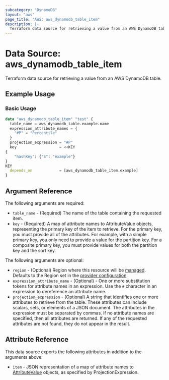 ```yaml
---
subcategory: "DynamoDB"
layout: "aws"
page_title: "AWS: aws_dynamodb_table_item"
description: |-
  Terraform data source for retrieving a value from an AWS DynamoDB table.
---
```


# Data Source: aws_dynamodb_table_item

Terraform data source for retrieving a value from an AWS DynamoDB table.

## Example Usage

### Basic Usage

```terraform
data "aws_dynamodb_table_item" "test" {
  table_name = aws_dynamodb_table.example.name
  expression_attribute_names = {
    "#P" = "Percentile"
  }
  projection_expression = "#P"
  key                   = <<KEY
{
	"hashKey": {"S": "example"}
}
KEY
  depends_on            = [aws_dynamodb_table_item.example]
}
```

## Argument Reference

The following arguments are required:

* `table_name` - (Required) The name of the table containing the requested item.
* `key` - (Required) A map of attribute names to AttributeValue objects, representing the primary key of the item to retrieve.
  For the primary key, you must provide all of the attributes. For example, with a simple primary key, you only need to provide a value for the partition key. For a composite primary key, you must provide values for both the partition key and the sort key.

The following arguments are optional:

* `region` - (Optional) Region where this resource will be [managed](https://docs.aws.amazon.com/general/latest/gr/rande.html#regional-endpoints). Defaults to the Region set in the [provider configuration](https://registry.terraform.io/providers/hashicorp/aws/latest/docs#aws-configuration-reference).
* `expression_attribute_name` - (Optional) - One or more substitution tokens for attribute names in an expression. Use the `#` character in an expression to dereference an attribute name.
* `projection_expression` - (Optional) A string that identifies one or more attributes to retrieve from the table. These attributes can include scalars, sets, or elements of a JSON document. The attributes in the expression must be separated by commas.
If no attribute names are specified, then all attributes are returned. If any of the requested attributes are not found, they do not appear in the result.

## Attribute Reference

This data source exports the following attributes in addition to the arguments above:

* `item` - JSON representation of a map of attribute names to [AttributeValue](https://docs.aws.amazon.com/amazondynamodb/latest/APIReference/API_AttributeValue.html) objects, as specified by ProjectionExpression.
